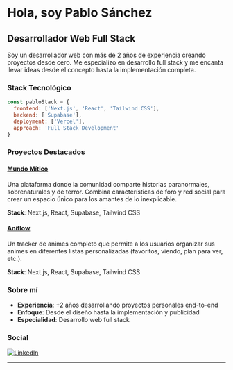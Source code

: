 # Hola, soy Pablo Sánchez

## Desarrollador Web Full Stack

Soy un desarrollador web con más de 2 años de experiencia creando proyectos desde cero. Me especializo en desarrollo full stack y me encanta llevar ideas desde el concepto hasta la implementación completa.

### Stack Tecnológico

```javascript
const pabloStack = {
  frontend: ['Next.js', 'React', 'Tailwind CSS'],
  backend: ['Supabase'],
  deployment: ['Vercel'],
  approach: 'Full Stack Development'
}
```

### Proyectos Destacados

#### **[Mundo Mítico](https://mundomitico.com)**
Una plataforma donde la comunidad comparte historias paranormales, sobrenaturales y de terror. Combina características de foro y red social para crear un espacio único para los amantes de lo inexplicable.

**Stack**: Next.js, React, Supabase, Tailwind CSS

#### **[Aniflow](https://aniflow.net)**
Un tracker de animes completo que permite a los usuarios organizar sus animes en diferentes listas personalizadas (favoritos, viendo, plan para ver, etc.).

**Stack**: Next.js, React, Supabase, Tailwind CSS

### Sobre mí

- **Experiencia**: +2 años desarrollando proyectos personales end-to-end
- **Enfoque**: Desde el diseño hasta la implementación y publicidad  
- **Especialidad**: Desarrollo web full stack

### Social
<a href="https://www.linkedin.com/in/hetzz/" target="_blank"><img src="https://img.shields.io/badge/LinkedIn-%230077B5.svg?&style=flat-square&logo=linkedin&logoColor=white" alt="LinkedIn"></a>

---
